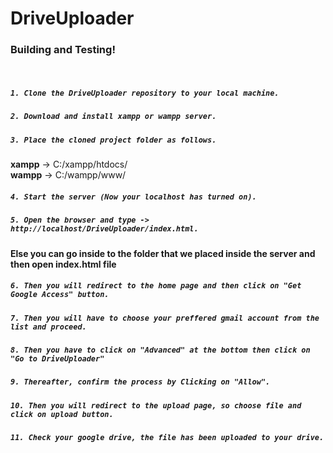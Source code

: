 # DriveUploader
### Building and Testing!
&nbsp;
##### `1. Clone the DriveUploader repository to your local machine.`

##### `2. Download and install xampp or wampp server.`

##### `3. Place the cloned project folder as follows.`
**xampp** -> C:/xampp/htdocs/  
**wampp** -> C:/wampp/www/
##### `4. Start the server (Now your localhost has turned on).`

##### `5. Open the browser and type -> http://localhost/DriveUploader/index.html.`
**Else you can go inside to the folder that we placed inside the server and then open index.html file**

##### `6. Then you will redirect to the home page and then click on "Get Google Access" button.`

##### `7. Then you will have to choose your preffered gmail account from the list and proceed.`

##### `8. Then you have to click on "Advanced" at the bottom then click on "Go to DriveUploader"`

##### `9. Thereafter, confirm the process by Clicking on "Allow".`

##### `10. Then you will redirect to the upload page, so choose file and click on upload button.`

##### `11. Check your google drive, the file has been uploaded to your drive.`
